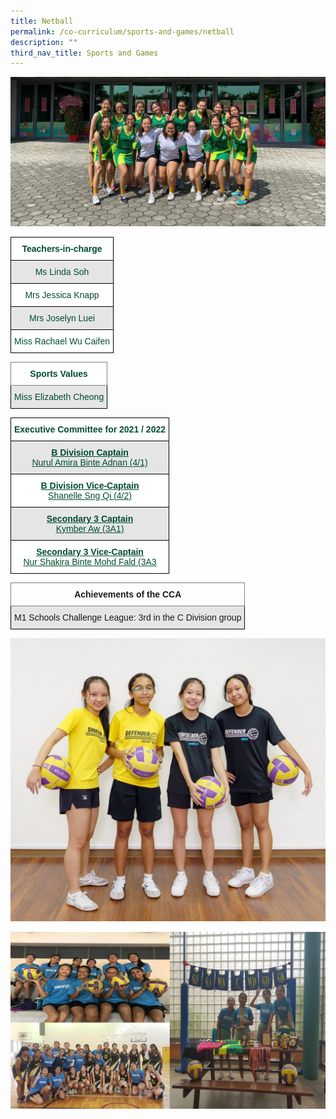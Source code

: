 ```yaml
---
title: Netball
permalink: /co-curriculum/sports-and-games/netball
description: ""
third_nav_title: Sports and Games
---
```

![](/images/NB1.jpg)

<style type="text/css">
.tg  {border-collapse:collapse;border-spacing:0;}
.tg td{border-color:black;border-style:solid;border-width:1px;font-family:Arial, sans-serif;font-size:14px;
  overflow:hidden;padding:10px 5px;word-break:normal;}
.tg th{border-color:black;border-style:solid;border-width:1px;font-family:Arial, sans-serif;font-size:14px;
  font-weight:normal;overflow:hidden;padding:10px 5px;word-break:normal;}
.tg .tg-avji{background-color:#FFF;color:#004D2E;font-weight:bold;text-align:center;vertical-align:top}
.tg .tg-bapb{background-color:#E5E5E5;color:#004D2E;text-align:center;vertical-align:middle}
.tg .tg-wpup{background-color:#FFF;color:#004D2E;text-align:center;vertical-align:middle}
</style>
<table class="tg">
<thead>
  <tr>
    <th class="tg-avji">Teachers-in-charge<br></th>
  </tr>
</thead>
<tbody>
  <tr>
    <td class="tg-bapb">Ms Linda Soh<br></td>
  </tr>
  <tr>
    <td class="tg-wpup">Mrs Jessica Knapp<br></td>
  </tr>
  <tr>
    <td class="tg-bapb">Mrs Joselyn Luei<br></td>
  </tr>
  <tr>
    <td class="tg-wpup">Miss Rachael Wu Caifen</td>
  </tr>
</tbody>
</table>

<style type="text/css">
.tg  {border-collapse:collapse;border-spacing:0;}
.tg td{border-color:black;border-style:solid;border-width:1px;font-family:Arial, sans-serif;font-size:14px;
  overflow:hidden;padding:10px 5px;word-break:normal;}
.tg th{border-color:black;border-style:solid;border-width:1px;font-family:Arial, sans-serif;font-size:14px;
  font-weight:normal;overflow:hidden;padding:10px 5px;word-break:normal;}
.tg .tg-mwif{background-color:#FFF;border-color:inherit;color:#004D2E;font-weight:bold;text-align:center;vertical-align:top}
.tg .tg-bapb{background-color:#E5E5E5;color:#004D2E;text-align:center;vertical-align:middle}
</style>
<table class="tg">
<thead>
  <tr>
    <th class="tg-mwif">Sports Values<br></th>
  </tr>
</thead>
<tbody>
  <tr>
    <td class="tg-bapb">Miss Elizabeth Cheong</td>
  </tr>
</tbody>
</table>

<style type="text/css">
.tg  {border-collapse:collapse;border-spacing:0;}
.tg td{border-color:black;border-style:solid;border-width:1px;font-family:Arial, sans-serif;font-size:14px;
  overflow:hidden;padding:10px 5px;word-break:normal;}
.tg th{border-color:black;border-style:solid;border-width:1px;font-family:Arial, sans-serif;font-size:14px;
  font-weight:normal;overflow:hidden;padding:10px 5px;word-break:normal;}
.tg .tg-avji{background-color:#FFF;color:#004D2E;font-weight:bold;text-align:center;vertical-align:top}
.tg .tg-ywyw{background-color:#E5E5E5;color:#004D2E;font-weight:bold;text-align:center;text-decoration:underline;vertical-align:top}
.tg .tg-frvs{background-color:#FFF;color:#004D2E;font-weight:bold;text-align:center;text-decoration:underline;vertical-align:top}
</style>
<table class="tg">
<thead>
  <tr>
    <th class="tg-avji">Executive Committee for 2021 / 2022<br></th>
  </tr>
</thead>
<tbody>
  <tr>
    <td class="tg-ywyw">B Division Captain<br><span style="font-weight:400;color:#004D2E">Nurul Amira Binte Adnan (4/1)</span></td>
  </tr>
  <tr>
    <td class="tg-frvs">B Division Vice-Captain<br><span style="font-weight:400;color:#004D2E">Shanelle Sng Qi (4/2)</span></td>
  </tr>
  <tr>
    <td class="tg-ywyw">Secondary 3 Captain<br><span style="font-weight:400;color:#004D2E">Kymber Aw (3A1)</span></td>
  </tr>
  <tr>
    <td class="tg-frvs">Secondary 3 Vice-Captain<br><span style="font-weight:400;color:#004D2E">Nur Shakira Binte Mohd Fald (3A3</span></td>
  </tr>
</tbody>
</table>

<style type="text/css">
.tg  {border-collapse:collapse;border-spacing:0;}
.tg td{border-color:black;border-style:solid;border-width:1px;font-family:Arial, sans-serif;font-size:14px;
  overflow:hidden;padding:10px 5px;word-break:normal;}
.tg th{border-color:black;border-style:solid;border-width:1px;font-family:Arial, sans-serif;font-size:14px;
  font-weight:normal;overflow:hidden;padding:10px 5px;word-break:normal;}
.tg .tg-7btt{border-color:inherit;font-weight:bold;text-align:center;vertical-align:top}
.tg .tg-ymba{background-color:#E5E5E5;text-align:center;vertical-align:middle}
</style>
<table class="tg">
<thead>
  <tr>
    <th class="tg-7btt">Achievements of the CCA<br></th>
  </tr>
</thead>
<tbody>
  <tr>
    <td class="tg-ymba">M1 Schools Challenge League: 3rd in the C Division group<br></td>
  </tr>
</tbody>
</table>

![](/images/Net%20Ball.jpg)

![](/images/NB%202.jpg)